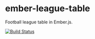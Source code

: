 # ember-league-table
Football league table in Ember.js.

[![Build Status](https://travis-ci.com/bilger-progress/ember-league-table.svg?branch=master)](https://travis-ci.com/bilger-progress/ember-league-table)
